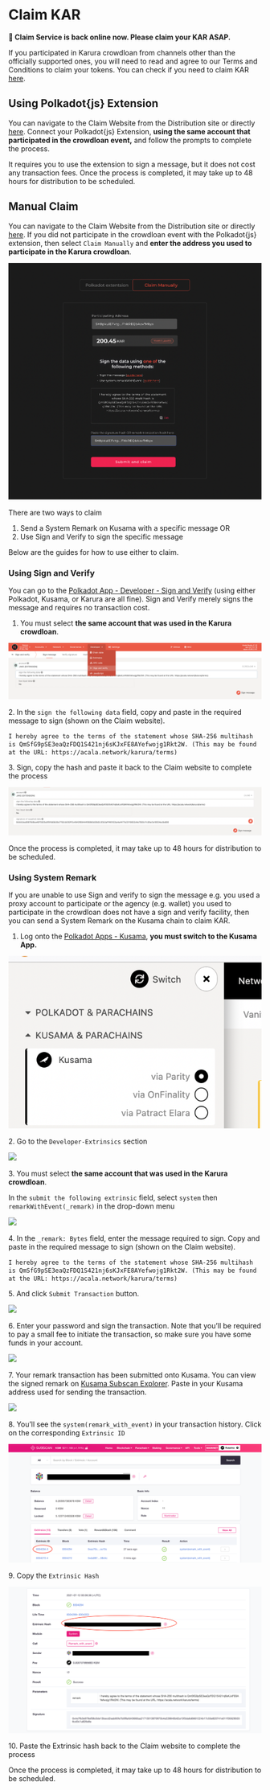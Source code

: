 # Claim KAR

**🔔 Claim Service is back online now. Please claim your KAR ASAP.**

If you participated in Karura crowdloan from channels other than the officially supported ones, you will need to read and agree to our Terms and Conditions to claim your tokens. You can check if you need to claim KAR [here](https://distribution.acala.network/).

## Using Polkadot{js} Extension

You can navigate to the Claim Website from the Distribution site or directly [here](https://distribution.acala.network/claim). Connect your Polkadot{js} Extension, **using the same account that participated in the crowdloan event,** and follow the prompts to complete the process.&#x20;

It requires you to use the extension to sign a message, but it does not cost any transaction fees. Once the process is completed, it may take up to 48 hours for distribution to be scheduled.&#x20;

## Manual Claim

You can navigate to the Claim Website from the Distribution site or directly [here](https://distribution.acala.network/claim). If you did not participate in the crowdloan event with the Polkadot{js} extension, then select `Claim Manually` and **enter the address you used to participate in the Karura crowdloan**.

![](<../../.gitbook/assets/Screen Shot 2021-07-12 at 12.38.19 PM.png>)

There are two ways to claim

1. Send a System Remark on Kusama with a specific message OR
2. Use Sign and Verify to sign the specific message

Below are the guides for how to use either to claim.

### Using Sign and Verify

You can go to the [Polkadot App - Developer - Sign and Verify](https://polkadot.js.org/apps/#/signing) (using either Polkadot, Kusama, or Karura are all fine). Sign and Verify merely signs the message and requires no transaction cost.&#x20;

1. You must select **the same account that was used in the Karura crowdloan**.

![](<../../.gitbook/assets/Screen Shot 2021-07-12 at 11.33.10 AM.png>)

2\. In the `sign the following data` field, copy and paste in the required message to sign (shown on the Claim website).

```
I hereby agree to the terms of the statement whose SHA-256 multihash is QmSfG9pSE3eaQzFDQ1S421nj6sKJxFE8AYefwojg1Rkt2W. (This may be found at the URL: https://acala.network/karura/terms)
```

3\. Sign, copy the hash and paste it back to the Claim website to complete the process

![](<../../.gitbook/assets/Screen Shot 2021-07-12 at 11.37.17 AM.png>)

Once the process is completed, it may take up to 48 hours for distribution to be scheduled.&#x20;

### Using System Remark

If you are unable to use Sign and verify to sign the message e.g. you used a proxy account to participate or the agency (e.g. wallet) you used to participate in the crowdloan does not have a sign and verify facility, then you can send a System Remark on the Kusama chain to claim KAR.&#x20;

1. Log onto the [Polkadot Apps - Kusama](https://polkadot.js.org/apps/#/explorer), **you must switch to the Kusama App.**&#x20;

![](<../../.gitbook/assets/Screen Shot 2021-07-12 at 12.22.02 PM.png>)

2\. Go to the `Developer-Extrinsics` section

![](https://i.imgur.com/ryY5FGa.png)

3\. You must select **the same account that was used in the Karura crowdloan**.

In the `submit the following extrinsic` field, select `system` then `remarkWithEvent(_remark)` in the drop-down menu

![](https://i.imgur.com/aRFAG4P.png)

4\. In the `_remark: Bytes` field, enter the message required to sign. Copy and paste in the required message to sign (shown on the Claim website).

```
I hereby agree to the terms of the statement whose SHA-256 multihash is QmSfG9pSE3eaQzFDQ1S421nj6sKJxFE8AYefwojg1Rkt2W. (This may be found at the URL: https://acala.network/karura/terms)
```

5\. And click `Submit Transaction` button.

![](https://i.imgur.com/DWzU3bg.png)

6\. Enter your password and sign the transaction. Note that you’ll be required to pay a small fee to initiate the transaction, so make sure you have some funds in your account.

![](https://i.imgur.com/33Yb0qW.png)

7\. Your remark transaction has been submitted onto Kusama. You can view the signed remark on [Kusama Subscan Explorer](https://kusama.subscan.io/). Paste in your Kusama address used for sending the transaction.

![](https://i.imgur.com/nCCwxXm.png)

8\. You’ll see the `system(remark_with_event)` in your transaction history. Click on the corresponding `Extrinsic ID`

![](../../.gitbook/assets/sDXvujr.png)

9\. Copy the `Extrinsic Hash`

![](../../.gitbook/assets/5i1qfZ3.png)

10\. Paste the Extrinsic hash back to the Claim website to complete the process

Once the process is completed, it may take up to 48 hours for distribution to be scheduled.&#x20;

